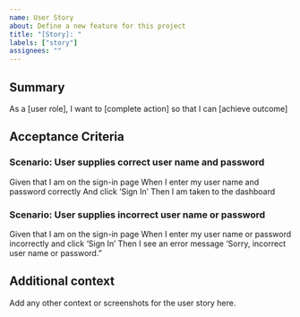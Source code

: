 ```yaml
---
name: User Story
about: Define a new feature for this project
title: "[Story]: "
labels: ["story"]
assignees: ""
---
```


## Summary

As a [user role], I want to [complete action] so that I can [achieve outcome]

## Acceptance Criteria

### Scenario: User supplies correct user name and password

Given that I am on the sign-in page
When I enter my user name and password correctly
And click ‘Sign In’
Then I am taken to the dashboard

### Scenario: User supplies incorrect user name or password

Given that I am on the sign-in page
When I enter my user name or password incorrectly
and click ‘Sign In’
Then I see an error message ‘Sorry, incorrect user name or password.”

## Additional context

Add any other context or screenshots for the user story here.
